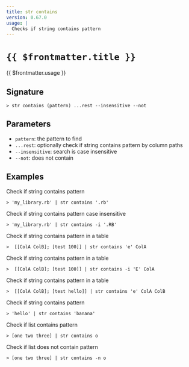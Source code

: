 ```yaml
---
title: str contains
version: 0.67.0
usage: |
  Checks if string contains pattern
---
```


# <code>{{ $frontmatter.title }}</code>

<div style='white-space: pre-wrap;'>{{ $frontmatter.usage }}</div>

## Signature

```> str contains (pattern) ...rest --insensitive --not```

## Parameters

 -  `pattern`: the pattern to find
 -  `...rest`: optionally check if string contains pattern by column paths
 -  `--insensitive`: search is case insensitive
 -  `--not`: does not contain

## Examples

Check if string contains pattern
```shell
> 'my_library.rb' | str contains '.rb'
```

Check if string contains pattern case insensitive
```shell
> 'my_library.rb' | str contains -i '.RB'
```

Check if string contains pattern in a table
```shell
>  [[ColA ColB]; [test 100]] | str contains 'e' ColA
```

Check if string contains pattern in a table
```shell
>  [[ColA ColB]; [test 100]] | str contains -i 'E' ColA
```

Check if string contains pattern in a table
```shell
>  [[ColA ColB]; [test hello]] | str contains 'e' ColA ColB
```

Check if string contains pattern
```shell
> 'hello' | str contains 'banana'
```

Check if list contains pattern
```shell
> [one two three] | str contains o
```

Check if list does not contain pattern
```shell
> [one two three] | str contains -n o
```
